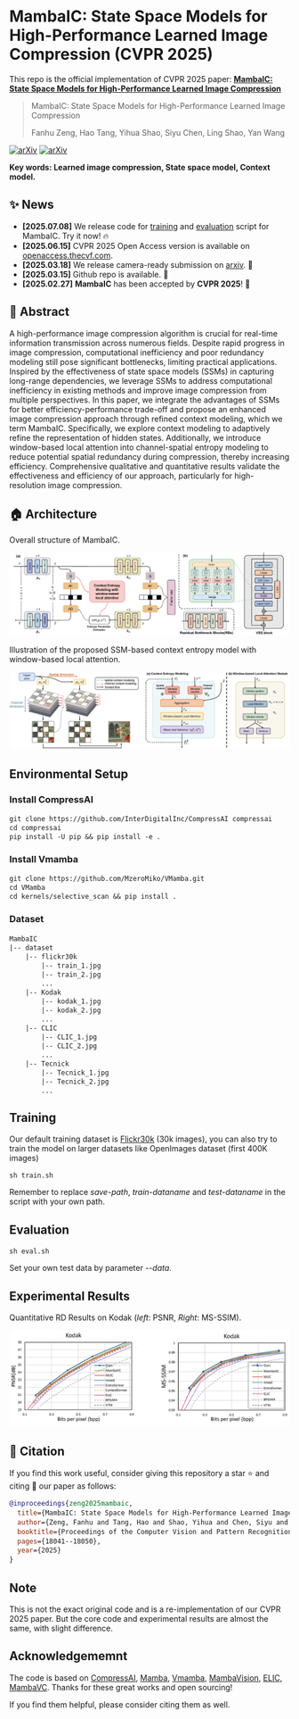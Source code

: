 # MambaIC: State Space Models for High-Performance Learned Image Compression (CVPR 2025)

This repo is the official implementation of CVPR 2025 paper: [**MambaIC: State Space Models for High-Performance Learned Image Compression**](https://arxiv.org/abs/2503.12461)

> MambaIC: State Space Models for High-Performance Learned Image Compression
>
> Fanhu Zeng, Hao Tang, Yihua Shao, Siyu Chen, Ling Shao, Yan Wang

[![arXiv](https://img.shields.io/badge/Arxiv-2503.12461-b31b1b.svg?logo=arXiv)](https://arxiv.org/abs/2503.12461) [![arXiv](https://img.shields.io/badge/TheCVF-Paper-blue.svg?logo=cvf)](https://openaccess.thecvf.com/content/CVPR2025/papers/Zeng_MambaIC_State_Space_Models_for_High-Performance_Learned_Image_Compression_CVPR_2025_paper.pdf)

**Key words: Learned image compression, State space model, Context model.**

## :sparkles: News
- **[2025.07.08]** We release code for [training](#training) and [evaluation](#evaluation) script for MambaIC. Try it now! :fire:
- **[2025.06.15]** CVPR 2025 Open Access version is available on [openaccess.thecvf.com](https://openaccess.thecvf.com/content/CVPR2025/papers/Zeng_MambaIC_State_Space_Models_for_High-Performance_Learned_Image_Compression_CVPR_2025_paper.pdf).
- **[2025.03.18]** We release camera-ready submission on [arxiv](https://arxiv.org/abs/2503.12461). :cake:
- **[2025.03.15]** Github repo is available. :candy:
- **[2025.02.27]** **MambaIC** has been accepted by **CVPR 2025**! :tada:


## :open_book: Abstract
A high-performance image compression algorithm is crucial for real-time information transmission across numerous fields. Despite rapid progress in image compression, computational inefficiency and poor redundancy modeling still pose significant bottlenecks, limiting practical applications. Inspired by the effectiveness of state space models (SSMs) in capturing long-range dependencies, we leverage SSMs to address computational inefficiency in existing methods and improve image compression from multiple perspectives. In this paper, we integrate the advantages of SSMs for better efficiency-performance trade-off and propose an enhanced image compression approach through refined context modeling, which we term MambaIC. Specifically, we explore context modeling to adaptively refine the representation of hidden states. Additionally, we introduce window-based local attention into channel-spatial entropy modeling to reduce potential spatial redundancy during compression, thereby increasing efficiency. Comprehensive qualitative and quantitative results validate the effectiveness and efficiency of our approach, particularly for high-resolution image compression.

## :house: Architecture

Overall structure of MambaIC.

![structure](figures/structure.png)

Illustration of the proposed SSM-based context entropy model with window-based local attention.

![context](figures/context.png)

## Environmental Setup
### Install CompressAI
```
git clone https://github.com/InterDigitalInc/CompressAI compressai
cd compressai
pip install -U pip && pip install -e .
```

### Install Vmamba
```
git clone https://github.com/MzeroMiko/VMamba.git
cd VMamba
cd kernels/selective_scan && pip install .
```
### Dataset

```
MambaIC
|-- dataset
    |-- flickr30k
        |-- train_1.jpg
        |-- train_2.jpg
        ...
    |-- Kodak
        |-- kodak_1.jpg
        |-- kodak_2.jpg
        ...
    |-- CLIC
        |-- CLIC_1.jpg
        |-- CLIC_2.jpg
        ... 
    |-- Tecnick
        |-- Tecnick_1.jpg
        |-- Tecnick_2.jpg
        ...
```


###

## Training 
Our default training dataset is [Flickr30k](https://shannon.cs.illinois.edu/DenotationGraph/) (30k images), you can also try to train the model on larger datasets like OpenImages dataset (first 400K images)
```
sh train.sh
```
Remember to replace *save-path*, *train-dataname* and *test-dataname* in the script with your own path.

## Evaluation
```
sh eval.sh
```
Set your own test data by parameter *--data*.

## Experimental Results

Quantitative RD Results on Kodak (*left*: PSNR, *Right*: MS-SSIM).

![results](figures/results.png)

## :blue_book: Citation
If you find this work useful, consider giving this repository a star :star: and citing :bookmark_tabs: our paper as follows:

```bibtex
@inproceedings{zeng2025mambaic,
  title={MambaIC: State Space Models for High-Performance Learned Image Compression},
  author={Zeng, Fanhu and Tang, Hao and Shao, Yihua and Chen, Siyu and Shao, Ling and Wang, Yan},
  booktitle={Proceedings of the Computer Vision and Pattern Recognition Conference},
  pages={18041--18050},
  year={2025}
}
```

## Note
This is not the exact original code and is a re-implementation of our CVPR 2025 paper. But the core code and experimental results are almost the same, with slight difference.

## Acknowledgememnt

The code is based on [CompressAI](https://github.com/InterDigitalInc/CompressAI), [Mamba](https://github.com/state-spaces/mamba), [Vmamba](https://github.com/MzeroMiko/VMamba), [MambaVision](https://github.com/NVlabs/MambaVision), [ELIC](https://github.com/VincentChandelier/ELiC-ReImplemetation), [MambaVC](https://github.com/QinSY123/2024-MambaVC). Thanks for these great works and open sourcing! 

If you find them helpful, please consider citing them as well. 
